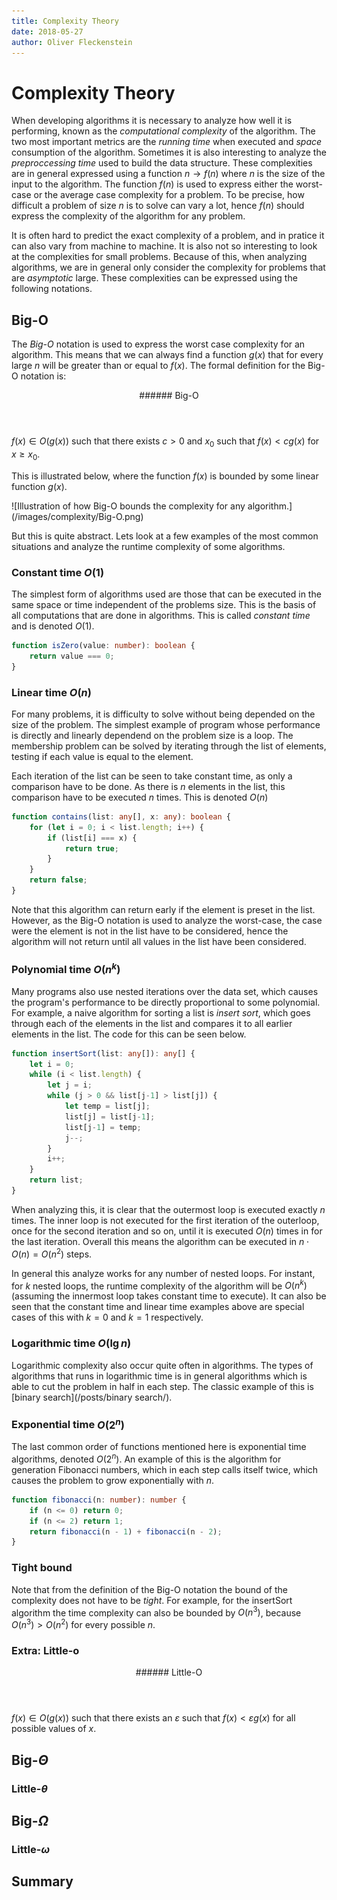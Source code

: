 ```yaml
---
title: Complexity Theory
date: 2018-05-27
author: Oliver Fleckenstein
---
```

# Complexity Theory

<!-- Time and space -->
When developing algorithms it is necessary to analyze how well it is performing, known as the *computational complexity* of the algorithm.
The two most important metrics are the *running time* when executed and *space* consumption of the algorithm.
Sometimes it is also interesting to analyze the *preproccessing time* used to build the data structure.
These complexities are in general expressed using a function $n \rightarrow f(n)$ where $n$ is the size of the input to the algorithm.
The function $f(n)$ is used to express either the worst-case or the average case complexity for a problem.
To be precise, how difficult a problem of size $n$ is to solve can vary a lot, hence $f(n)$ should express the complexity of the algorithm for any problem.

<!-- Asymptotic -->
It is often hard to predict the exact complexity of a problem, and in pratice it can also vary from machine to machine.
It is also not so interesting to look at the complexities for small problems.
Because of this, when analyzing algorithms, we are in general only consider the complexity for problems that are *asymptotic* large.
These complexities can be expressed using the following notations.

## Big-O

The *Big-O* notation is used to express the worst case complexity for an algorithm.
This means that we can always find a function $g(x)$ that for every large $n$ will be greater than or equal to $f(x)$.
The formal definition for the Big-O notation is:

<div class="definition">
<header>
###### Big-O
</header>
<section>

$f(x) \in O(g(x))$ such that there exists $c > 0$ and $x_0$ such that $f(x) < c g(x)$ for $x \geq x_0$.
</section>
</div>

This is illustrated below, where the function $f(x)$ is bounded by some linear function $g(x)$.

<div style="max-width:500px" class="center">
![Illustration of how Big-O bounds the complexity for any algorithm.](/images/complexity/Big-O.png)
</div>

But this is quite abstract.
Lets look at a few examples of the most common situations and analyze the runtime complexity of some algorithms.

### Constant time $O(1)$

The simplest form of algorithms used are those that can be executed in the same space or time independent of the problems size.
This is the basis of all computations that are done in algorithms.
This is called *constant time* and is denoted $O(1)$.

```Typescript
function isZero(value: number): boolean {
    return value === 0;
}
```

### Linear time $O(n)$

For many problems, it is difficulty to solve without being depended on the size of the problem.
The simplest example of program whose performance is directly and linearly dependend on the problem size is a loop.
The membership problem can be solved by iterating through the list of elements, testing if each value is equal to the element.

Each iteration of the list can be seen to take constant time, as only a comparison have to be done.
As there is $n$ elements in the list, this comparison have to be executed $n$ times.
This is denoted $O(n)$

```Typescript
function contains(list: any[], x: any): boolean {
    for (let i = 0; i < list.length; i++) {
        if (list[i] === x) {
            return true;
        }
    }
    return false;
}
```

Note that this algorithm can return early if the element is preset in the list.
However, as the Big-O notation is used to analyze the worst-case, the case were the element is not in the list have to be considered, hence the algorithm will not return until all values in the list have been considered.

### Polynomial time $O(n^k)$

Many programs also use nested iterations over the data set, which causes the program's performance to be directly proportional to some polynomial.
For example, a naive algorithm for sorting a list is *insert sort*, which goes through each of the elements in the list and compares it to all earlier elements in the list.
The code for this can be seen below.

```Typescript
function insertSort(list: any[]): any[] {
    let i = 0;
    while (i < list.length) {
        let j = i;
        while (j > 0 && list[j-1] > list[j]) {
            let temp = list[j];
            list[j] = list[j-1];
            list[j-1] = temp;
            j--;
        }
        i++;
    }
    return list;
}
```

When analyzing this, it is clear that the outermost loop is executed exactly $n$ times.
The inner loop is not executed for the first iteration of the outerloop, once for the second iteration and so on, until it is executed $O(n)$ times in for the last iteration.
Overall this means the algorithm can be executed in $n \cdot O(n) = O(n^2)$ steps.

In general this analyze works for any number of nested loops.
For instant, for $k$ nested loops, the runtime complexity of the algorithm will be $O(n^k)$ (assuming the innermost loop takes constant time to execute).
It can also be seen that the constant time and linear time examples above are special cases of this with $k=0$ and $k=1$ respectively.

### Logarithmic time $O(\lg n)$

Logarithmic complexity also occur quite often in algorithms.
The types of algorithms that runs in logarithmic time is in general algorithms which is able to cut the problem in half in each step.
The classic example of this is [binary search](/posts/binary search/).

### Exponential time $O(2^n)$

The last common order of functions mentioned here is exponential time algorithms, denoted $O(2^n)$.
An example of this is the algorithm for generation Fibonacci numbers, which in each step calls itself twice, which causes the problem to grow exponentially with $n$.

```Typescript
function fibonacci(n: number): number {
    if (n <= 0) return 0;
    if (n <= 2) return 1;
    return fibonacci(n - 1) + fibonacci(n - 2);
}
```

### Tight bound

Note that from the definition of the Big-O notation the bound of the complexity does not have to be *tight*.
For example, for the insertSort algorithm the time complexity can also be bounded by $O(n^3)$, because $O(n^3) > O(n^2)$ for every possible $n$.

### Extra: Little-o

<div class="definition">
<header>
###### Little-O
</header>
<section>

$f(x) \in O(g(x))$ such that there exists an $\varepsilon$ such that $f(x) < \varepsilon g(x)$ for all possible values of $x$.
</section>
</div>

## Big-$\Theta$

### Little-$\theta$

## Big-$\Omega$

### Little-$\omega$

## Summary
